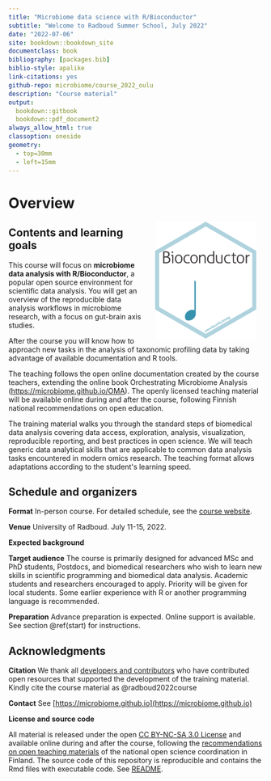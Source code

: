 ```yaml
--- 
title: "Microbiome data science with R/Bioconductor"
subtitle: "Welcome to Radboud Summer School, July 2022"
date: "2022-07-06"
site: bookdown::bookdown_site
documentclass: book
bibliography: [packages.bib]
biblio-style: apalike
link-citations: yes
github-repo: microbiome/course_2022_oulu
description: "Course material"
output:
  bookdown::gitbook
  bookdown::pdf_document2
always_allow_html: true  
classoption: oneside
geometry:
  - top=30mm
  - left=15mm
---
```




# Overview

<a href="https://bioconductor.org"><img src="https://github.com/Bioconductor/BiocStickers/raw/master/Bioconductor/Bioconductor-serial.gif" width="200" alt="Bioconductor Sticker" align="right" style="margin: 0 1em 0 1em" /></a>


## Contents and learning goals

This course will focus on **microbiome data analysis
with R/Bioconductor**, a popular open source environment for
scientific data analysis. You will get an overview of the
reproducible data analysis workflows in microbiome research, with a
focus on gut-brain axis studies.

After the course you will know how to approach new tasks in the
analysis of taxonomic profiling data by taking advantage of available
documentation and R tools.

The teaching follows the open online documentation created by the
course teachers, extending the online book Orchestrating Microbiome
Analysis (https://microbiome.github.io/OMA). The openly licensed
teaching material will be available online during and after the
course, following Finnish national recommendations on open education.

The training material walks you through the standard steps of
biomedical data analysis covering data access, exploration, analysis,
visualization, reproducible reporting, and best practices in open
science.  We will teach generic data analytical skills that are
applicable to common data analysis tasks encountered in modern omics
research. The teaching format allows adaptations according to the
student's learning speed.


## Schedule and organizers

**Format** In-person course. For detailed schedule, see the
  [course
  website](https://www.ru.nl/radboudsummerschool/courses/2022/registration-longer-possible-brain-bacteria).

**Venue** University of Radboud. July 11-15, 2022.

**Expected background**

**Target audience** The course is primarily designed for advanced MSc
and PhD students, Postdocs, and biomedical researchers who wish to
learn new skills in scientific programming and biomedical data
analysis. Academic students and researchers encouraged to
apply. Priority will be given for local students. Some earlier
experience with R or another programming language is recommended. 

**Preparation** Advance preparation is expected. Online support is available. See section \@ref(start) for instructions.

## Acknowledgments

**Citation** We thank all [developers and contributors](https://microbiome.github.io) who have contributed open resources that supported the development of the training material. Kindly cite the course material as @radboud2022course 

**Contact** See [https://microbiome.github.io](https://microbiome.github.io)


**License and source code**

All material is released under the open [CC BY-NC-SA 3.0
License](LICENSE) and available online during and after the course,
following the [recommendations on open teaching
materials](https://avointiede.fi/fi/linjaukset-ja-aineistot/kotimaiset-linjaukset/oppimisen-ja-oppimateriaalien-avoimuuden-linjaus)
of the national open science coordination in Finland. The source code
of this repository is reproducible and contains the Rmd files with
executable code. See [README](README.md).


